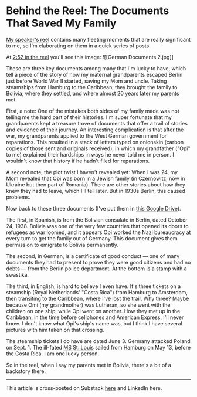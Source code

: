 # Behind the Reel: The Documents That Saved My Family

[My speaker's reel](https://vimeo.com/1006299404?share=copy) contains many fleeting moments that are really significant to me, so I'm elaborating on them in a quick series of posts. 

At [2:52 in the reel](https://vimeo.com/1006299404?share=copy#t=172.638) you'll see this image:
![[German Documents 2.jpg]]

These are three key documents among many that I'm lucky to have, which tell a piece of the story of how my maternal grandparents escaped Berlin just before World War II started, saving my Mom and uncle. Taking steamships from Hamburg to the Caribbean, they brought the family to Bolivia, where they settled, and where almost 20 years later my parents met. 

First, a note: One of the mistakes both sides of my family made was not telling me the hard part of their histories. I'm super fortunate that my grandparents kept a treasure trove of documents that offer a trail of stories and evidence of their journey. An interesting complication is that after the war, my grandparents applied to the West German government for reparations. This resulted in a stack of letters typed on onionskin (carbon copies of those sent and originals received), in which my grandfather ("Opi" to me) explained their hardships in ways he never told me in person. I wouldn't know that history if he hadn't filed for reparations. 

A second note, the plot twist I haven't revealed yet: When I was 24, my Mom revealed that Opi was born in a Jewish family (in Czernowitz, now in Ukraine but then part of Romania). There are other stories about how they knew they had to leave, which I'll tell later. But in 1930s Berlin, this caused problems. 

Now back to these three documents (I've put them in [this Google Drive](https://drive.google.com/drive/folders/1_22Zsdw2K9x_ZOy22XeKFDD14b6mcg2k?usp=sharing)). 

The first, in Spanish, is from the Bolivian consulate in Berlin, dated October 24, 1938. Bolivia was one of the very few countries that opened its doors to refugees as war loomed, and it appears Opi worked the Nazi bureaucracy at every turn to get the family out of Germany. This document gives them permission to emigrate to Bolivia permanently. 

The second, in German, is a certificate of good conduct — one of many documents they had to present to prove they were good citizens and had no debts — from the Berlin police department. At the bottom is a stamp with a swastika. 

The third, in English, is hard to believe I even have. It's three tickets on a steamship (Royal Netherlands' "Costa Rica") from Hamburg to Amsterdam, then transiting to the Caribbean, where I've lost the trail. Why three? Maybe because Omi (my grandmother) was Lutheran, so she went with the children on one ship, while Opi went on another. How they met up in the Caribbean, in the time before cellphones and American Express, I'll never know. I don't know what Opi's ship's name was, but I think I have several pictures with him taken on that crossing. 

The steamship tickets I do have are dated June 3. Germany attacked Poland on Sept. 1. The ill-fated [MS St. Louis](https://en.wikipedia.org/wiki/MS_St._Louis) sailed from Hamburg on May 13, before the Costa Rica. I am one lucky person. 

So in the reel, when I say my parents met in Bolivia, there's a bit of a backstory there. 

--- 
This article is cross-posted on Substack [here]() and LinkedIn here. 